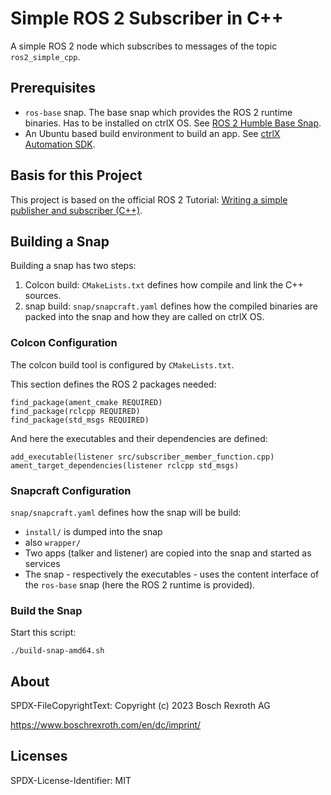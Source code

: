 # Simple ROS 2 Subscriber in C++

A simple ROS 2 node which subscribes to messages of the topic `ros2_simple_cpp`.

## Prerequisites

* `ros-base` snap. The base snap which provides the ROS 2 runtime binaries. Has to be installed on ctrlX OS. See [ROS 2 Humble Base Snap](../ros2-base-humble-deb/README.md).
* An Ubuntu based build environment to build an app. See [ctrlX Automation SDK](https://github.com/boschrexroth/ctrlx-automation-sdk).

## Basis for this Project

This project is based on the official ROS 2 Tutorial: [Writing a simple publisher and subscriber (C++)](https://docs.ros.org/en/humble/Tutorials/Beginner-Client-Libraries/Writing-A-Simple-Cpp-Publisher-And-Subscriber.html#writing-a-simple-publisher-and-subscriber-c).

## Building a Snap

Building a snap has two steps:

1. Colcon build: `CMakeLists.txt` defines how compile and link the C++ sources.
2. snap build: `snap/snapcraft.yaml` defines how the compiled binaries are packed into the snap and how they are called on ctrlX OS.

### Colcon Configuration

The colcon build tool is configured by `CMakeLists.txt`.

This section defines the ROS 2 packages needed:

    find_package(ament_cmake REQUIRED)
    find_package(rclcpp REQUIRED)
    find_package(std_msgs REQUIRED)

And here the executables and their dependencies are defined:

    add_executable(listener src/subscriber_member_function.cpp)
    ament_target_dependencies(listener rclcpp std_msgs)

### Snapcraft Configuration

`snap/snapcraft.yaml` defines how the snap will be build:

* `install/` is dumped into the snap
* also `wrapper/`
* Two apps (talker and listener) are copied into the snap and started as services
* The snap - respectively the executables - uses the content interface of the `ros-base` snap (here the ROS 2 runtime is provided).

### Build the Snap

Start this script:

    ./build-snap-amd64.sh

## About

SPDX-FileCopyrightText: Copyright (c) 2023 Bosch Rexroth AG

<https://www.boschrexroth.com/en/dc/imprint/>

## Licenses

SPDX-License-Identifier: MIT